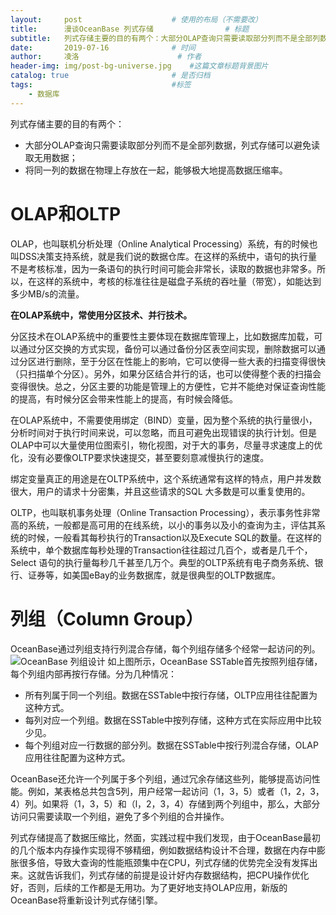 ```yaml
---
layout:     post   				    # 使用的布局（不需要改）
title:      漫谈OceanBase 列式存储				# 标题 
subtitle:   列式存储主要的目的有两个：大部分OLAP查询只需要读取部分列而不是全部列数据，列式存储可以避免读取无用数据；将同一列的数据在物理上存放在一起，能够极大地提高数据压缩率。 #副标题
date:       2019-07-16				# 时间
author:     凌洛 						# 作者
header-img: img/post-bg-universe.jpg 	#这篇文章标题背景图片
catalog: true 						# 是否归档
tags:								#标签
    - 数据库
---
```


列式存储主要的目的有两个：
- 大部分OLAP查询只需要读取部分列而不是全部列数据，列式存储可以避免读取无用数据；
- 将同一列的数据在物理上存放在一起，能够极大地提高数据压缩率。

# OLAP和OLTP
OLAP，也叫联机分析处理（Online Analytical Processing）系统，有的时候也叫DSS决策支持系统，就是我们说的数据仓库。在这样的系统中，语句的执行量不是考核标准，因为一条语句的执行时间可能会非常长，读取的数据也非常多。所以，在这样的系统中，考核的标准往往是磁盘子系统的吞吐量（带宽），如能达到多少MB/s的流量。

**在OLAP系统中，常使用分区技术、并行技术。**

分区技术在OLAP系统中的重要性主要体现在数据库管理上，比如数据库加载，可以通过分区交换的方式实现，备份可以通过备份分区表空间实现，删除数据可以通过分区进行删除，至于分区在性能上的影响，它可以使得一些大表的扫描变得很快（只扫描单个分区）。另外，如果分区结合并行的话，也可以使得整个表的扫描会变得很快。总之，分区主要的功能是管理上的方便性，它并不能绝对保证查询性能的提高，有时候分区会带来性能上的提高，有时候会降低。

在OLAP系统中，不需要使用绑定（BIND）变量，因为整个系统的执行量很小，分析时间对于执行时间来说，可以忽略，而且可避免出现错误的执行计划。但是OLAP中可以大量使用位图索引，物化视图，对于大的事务，尽量寻求速度上的优化，没有必要像OLTP要求快速提交，甚至要刻意减慢执行的速度。

绑定变量真正的用途是在OLTP系统中，这个系统通常有这样的特点，用户并发数很大，用户的请求十分密集，并且这些请求的SQL 大多数是可以重复使用的。

OLTP，也叫联机事务处理（Online Transaction Processing），表示事务性非常高的系统，一般都是高可用的在线系统，以小的事务以及小的查询为主，评估其系统的时候，一般看其每秒执行的Transaction以及Execute SQL的数量。在这样的系统中，单个数据库每秒处理的Transaction往往超过几百个，或者是几千个，Select 语句的执行量每秒几千甚至几万个。典型的OLTP系统有电子商务系统、银行、证券等，如美国eBay的业务数据库，就是很典型的OLTP数据库。

# 列组（Column Group）

OceanBase通过列组支持行列混合存储，每个列组存储多个经常一起访问的列。
![OceanBase 列组设计](https://oss-weslie.oss-cn-shanghai.aliyuncs.com/%E5%9B%BE%E7%89%87/github%E5%8D%9A%E5%AE%A2%E5%9B%BE/07cf7f105e565768d40ccd5987ccef0393bb79bc.jpeg)
如上图所示，OceanBase SSTable首先按照列组存储，每个列组内部再按行存储。分为几种情况：
- 所有列属于同一个列组。数据在SSTable中按行存储，OLTP应用往往配置为这种方式。
- 每列对应一个列组。数据在SSTable中按列存储，这种方式在实际应用中比较少见。
- 每个列组对应一行数据的部分列。数据在SSTable中按行列混合存储，OLAP应用往往配置为这种方式。

OceanBase还允许一个列属于多个列组，通过冗余存储这些列，能够提高访问性能。例如，某表格总共包含5列，用户经常一起访问（1，3，5）或者（1，2，3，4）列。如果将（1，3，5）和（l，2，3，4）存储到两个列组中，那么，大部分访问只需要读取一个列组，避免了多个列组的合并操作。

列式存储提高了数据压缩比，然面，实践过程中我们发现，由于OceanBase最初的几个版本内存操作实现得不够精细，例如数据结构设计不合理，数据在内存中膨胀很多倍，导致大查询的性能瓶颈集中在CPU，列式存储的优势完全没有发挥出来。这就告诉我们，列式存储的前提是设计好内存数据结构，把CPU操作优化好，否则，后续的工作都是无用功。为了更好地支持OLAP应用，新版的OceanBase将重新设计列式存储引擎。
